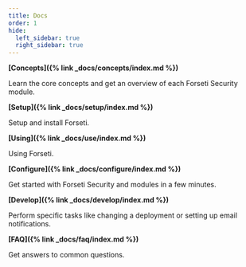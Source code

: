 ```yaml
---
title: Docs 
order: 1
hide: 
  left_sidebar: true
  right_sidebar: true
---
```

**[Concepts]({% link _docs/concepts/index.md %})**

Learn the core concepts and get an overview of each Forseti Security module.

**[Setup]({% link _docs/setup/index.md %})**

Setup and install Forseti.

**[Using]({% link _docs/use/index.md %})**

Using Forseti.

**[Configure]({% link _docs/configure/index.md %})**

Get started with Forseti Security and modules in a few minutes.

**[Develop]({% link _docs/develop/index.md %})**

Perform specific tasks like changing a deployment or setting up email
notifications.

**[FAQ]({% link _docs/faq/index.md %})**

Get answers to common questions.

